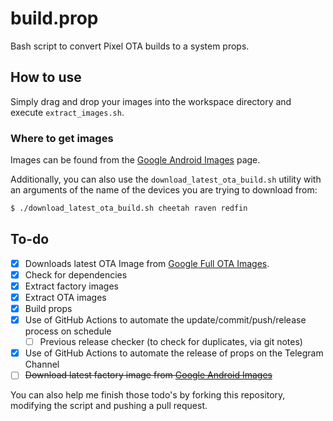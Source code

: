 # build.prop
Bash script to convert Pixel OTA builds to a system props.

## How to use
Simply drag and drop your images into the workspace directory and execute `extract_images.sh`.

### Where to get images
Images can be found from the [Google Android Images](https://developers.google.com/android/images) page.

Additionally, you can also use the `download_latest_ota_build.sh` utility with an arguments of the name of the devices you are trying to download from:
```sh
$ ./download_latest_ota_build.sh cheetah raven redfin
```


## To-do
- [x] Downloads latest OTA Image from [Google Full OTA Images](https://developers.google.cn/android/ota).
- [x] Check for dependencies
- [x] Extract factory images
- [x] Extract OTA images
- [x] Build props
- [x] Use of GitHub Actions to automate the update/commit/push/release process on schedule
  - [ ] Previous release checker (to check for duplicates, via git notes)
- [x] Use of GitHub Actions to automate the release of props on the Telegram Channel
- [ ] ~~Download latest factory image from [Google Android Images](https://developers.google.com/android/images)~~

You can also help me finish those todo's by forking this repository, modifying the script and pushing a pull request.
